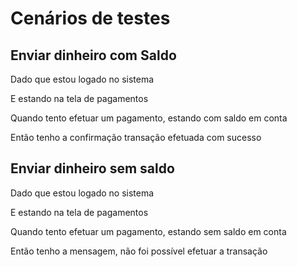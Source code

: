 # Cenários de testes

## Enviar dinheiro com Saldo

Dado que estou logado no sistema
>>
E estando na tela de pagamentos
>>
Quando tento efetuar um pagamento, estando com saldo em conta
>>
Então tenho a confirmação transação efetuada com sucesso

## Enviar dinheiro sem saldo

Dado que estou logado no sistema
>>
E estando na tela de pagamentos
>>
Quando tento efetuar um pagamento, estando sem saldo em conta
>>
Então tenho a mensagem, não foi possível efetuar a transação

